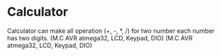 # Calculator
Calculator can make all operation (+, -, *, /) for two number each number has two digits. (M.C AVR atmega32, LCD, Keypad, DIO) (M.C AVR atmega32, LCD, Keypad, DIO)
